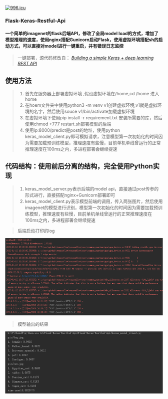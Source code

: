 
[![996.icu](https://img.shields.io/badge/link-996.icu-red.svg)](https://996.icu)


### Flask-Keras-Restful-Api
#### 一个简单的imagenet的flask后端API，修改了全局model load的方式，增加了模型推理的速度，使用nginx搭配Gunicorn启动Flask，使用虚拟环境搭配sh的启动方式，可以直接对model进行一键重启，并有错误日志监控
 
>  一键部署，源代码修改自： [*Building a simple Keras + deep learning REST API*](https://blog.keras.io/building-a-simple-keras-deep-learning-rest-api.html) 

## 使用方法

> 1. 首先在服务器上部署虚拟环境 ,假设虚拟环境在/home,cd /home 进入home
> 2. 在hoem文件夹中使用python3 -m venv v1创建虚拟环境,v1就是虚拟环境的名字，然后使用souce v1/bin/activate加载虚拟环境
> 4. 在虚拟环境下使用pip install -r requirement.txt 安装所需要的库，然后使用chmod +777 restart.sh部署模型的后端
> 5. 使用ip:8000/predict是post的地址，使用python keras_model_client.py即可模拟请求，注意模型第一次初始化的时间因为需要加载预训练模型，推理速度有些慢，目前单机单线曾运行的正常推理速度在100ms之内，多进程部署会继续提速


## 代码结构：使用前后分离的结构，完全使用Python实现

> 1. keras_model_server.py表示后端的model api，直接通过post传参的形式进行，直接搭配nginx+Gunicorn部署即可
> 2. keras_model_client.py表示模型前端的调用，传入两张图片，然后使用imagenet的模型进行识别，模型第一次初始化的时间因为需要加载预训练模型，推理速度有些慢，目前单机单线曾运行的正常推理速度在100ms之内，多进程部署会继续提速


> 后端启动打印的log

<div align=center><img  src="https://github.com/CarryChang/Flask-Keras-Restful-Api/blob/master/pic/back_end.png"></div>


> 模型输出的结果

<div align=center><img  src="https://github.com/CarryChang/Flask-Keras-Restful-Api/blob/master/pic/frontend.png"></div>
